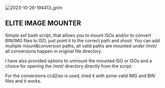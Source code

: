 ![2023-10-26-194413_grim](https://github.com/siyia2/mounter_elite/assets/46220960/c5c60774-548a-44dc-85b5-8b6e50239df8)

## ELITE IMAGE MOUNTER

Simple asf bash script, that allows you to mount ISOs and/or to convert BIN/IMG files to ISO, just point it to the correct path and shoot.
You can add multiple mount&conversion paths, all valid paths are mounted under /mnt/ all conversions happen in original file directory.

I have also provided options to unmount the mounted ISO or ISOs and a choice for opening the /mnt/ directory directly from the script.

For the conversions ccd2iso is used, tried it with some valid IMG and BIN files and it works.
